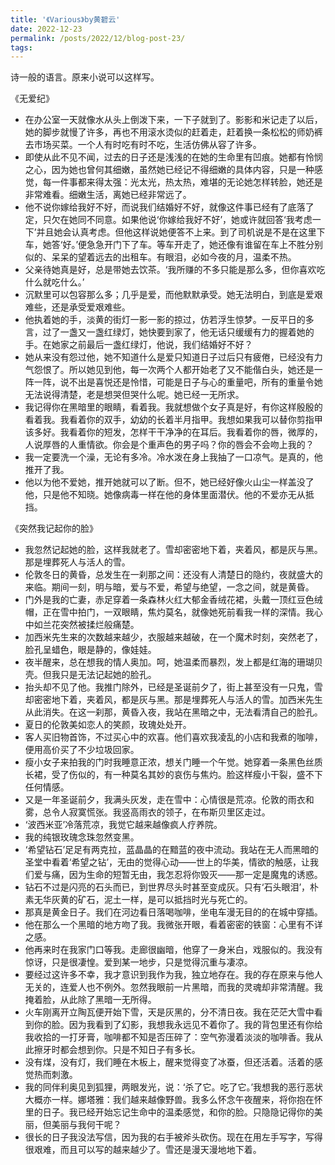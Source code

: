```yaml
---
title: '《Various》by黄碧云'
date: 2022-12-23
permalink: /posts/2022/12/blog-post-23/
tags:
---
```


诗一般的语言。原来小说可以这样写。

《无爱纪》
- 在办公室一天就像水从头上倒泼下来，一下子就到了。影影和米记走了以后，她的脚步就慢了许多，再也不用滚水烫似的赶着走，赶着换一条松松的师奶裤去市场买菜。一个人有时吃有时不吃，生活仿佛从容了许多。
- 即使从此不见不闻，过去的日子还是浅浅的在她的生命里有凹痕。她都有怜悯之心，因为她也曾何其细嫩，虽然她已经记不得细嫩的具体内容，只是一种感觉，每一件事都来得太强：光太光，热太热，难堪的无论她怎样转脸，她还是非常难看。细嫩生活，离她已经非常远了。
- 他不说你嫁给我好不好，而说我们结婚好不好，就像这件事已经有了底落了定，只欠在她同不同意。如果他说‘你嫁给我好不好’，她或许就回答‘我考虑一下’并且她会认真考虑。但他这样说她便答不上来。到了司机说是不是在这里下车，她答‘好。’便急急开门下了车。等车开走了，她还像有谁留在车上不胜分别似的、呆呆的望着远去的出租车。有眼泪，必如今夜的月，温柔不热。
- 父亲待她真是好，总是带她去饮茶。‘我所赚的不多只能是那么多，但你喜欢吃什么就吃什么。’
- 沉默里可以包容那么多；几乎是爱，而他默默承受。她无法明白，到底是爱艰难些，还是承受爱艰难些。
- 他执着她的手，淡黄的街灯一影一影的掠过，仿若浮生惊梦。一反平日的多言，过了一盏又一盏红绿灯，她快要到家了，他无话只缓缓有力的握着她的手。在她家之前最后一盏红绿灯，他说，我们结婚好不好？
- 她从来没有怨过他，她不知道什么是爱只知道日子过后只有疲倦，已经没有力气怨恨了。所以她见到他，每一次两个人都开始老了又不能偕白头，她还是一阵一阵，说不出是喜悦还是怜惜，可能是日子与心的重量吧，所有的重量令她无法说得清楚，老是想哭但哭什么呢。她已经一无所求。
- 我记得你在黑暗里的眼睛，看着我。我就想做个女子真是好，有你这样殷殷的看着我。我看着你的双手，幼幼的长着半月指甲。我想如果我可以替你剪指甲该多好。我看着你的短发，怎样干干净净的在耳后。我看着你的唇，微厚的，人说厚唇的人重情欲。你会是个重声色的男子吗？你的唇会不会吻上我的？
- 我一定要洗一个澡，无论有多冷。冷水泼在身上我抽了一口凉气。是真的，他推开了我。
- 他以为他不爱她，推开她就可以了断。但不，她已经好像火山尘一样盖没了他，只是他不知晓。她像病毒一样在他的身体里面潜伏。他的不爱亦无从抵挡。

《突然我记起你的脸》
- 我忽然记起她的脸，这样我就老了。雪却密密地下着，夹着风，都是灰与黑。那是埋葬死人与活人的雪。
- 伦敦冬日的黄昏，总发生在一刹那之间：还没有人清楚日的隐约，夜就盛大的来临。期间一刻，明与暗，爱与不爱，希望与绝望，一念之间，就是黄昏。
- 门外是我的亡妻，赤足穿着一条森林火红大郁金香绒花裙，头戴一顶红豆色绒帽，正在雪中拍门，一双眼睛，焦灼莫名，就像她死前看我一样的深情。我心中如兰花突然被揉烂般痛楚。
- 加西米先生来的次数越来越少，衣服越来越破，在一个魔术时刻，突然老了，脸孔呈蜡色，眼是静的，像娃娃。
- 夜半醒来，总在想我的情人奥加。呵，她温柔而暴烈，发上都是红海的珊瑚贝壳。但我只是无法记起她的脸孔。
- 抬头却不见了他。我推门除外，已经是圣诞前夕了，街上甚至没有一只鬼，雪却密密地下着，夹着风，都是灰与黑。那是埋葬死人与活人的雪。加西米先生从此消失。在这一刹那，黄昏入夜，我站在黑暗之中，无法看清自己的脸孔。
- 夏日的伦敦美如恋人的笑颜，玫瑰处处开。
- 客人买旧物首饰，不过买心中的欢喜。他们喜欢我凌乱的小店和我煮的咖啡，便用高价买了不少垃圾回家。
- 瘦小女子来拍我的门时我睡意正浓，想关门睡一个午觉。她穿着一条黑色丝质长裙，受了伤似的，有一种莫名其妙的哀伤与焦灼。脸这样瘦小干裂，盛不下任何情感。
- 又是一年圣诞前夕，我满头灰发，走在雪中：心情很是荒凉。伦敦的雨衣和雾，总令人寂寞慌张。我竖高雨衣的领子，在布斯贝里区走过。
- ‘波西米亚’冷落荒凉，我觉它越来越像疯人疗养院。
- 我的纯银玫瑰念珠忽然变黑。
- ‘希望钻石’足足有两克拉，蓝晶晶的在黯蓝的夜中流动。我站在无人而黑暗的圣堂中看着‘希望之钻’，无由的觉得心动——世上的华美，情欲的触感，让我们爱与痛，因为生命的短暂无由，我怎忍将你毁灭——那一定是魔鬼的诱惑。
- 钻石不过是闪亮的石头而已，到世界尽头时甚至变成灰。只有‘石头眼泪’，朴素无华灰黄的矿石，泥土一样，是可以抵挡时光与死亡的。
- 那真是黄金日子。我们在河边看日落喝咖啡，坐电车漫无目的的在城中穿插。
- 他在那么一个黑暗的地方吻了我。我微张开眼，看着密密的铁窗：心里有不详之感。
- 他再来时在我家门口等我。走廊很幽暗，他穿了一身米白，戏服似的。我没有惊讶，只是很凄惶。爱到某一地步，只是觉得沉重与凄凉。
- 要经过这许多不幸，我才意识到我作为我，独立地存在。我的存在原来与他人无关的，连爱人也不例外。忽然我眼前一片黑暗，而我的灵魂却非常清醒。我掩着脸，从此除了黑暗一无所得。
- 火车刚离开立陶瓦便开始下雪，天是灰黑的，分不清日夜。我在茫茫大雪中看到你的脸。因为我看到了幻影，我想我永远见不着你了。我的背包里还有你给我收拾的一打牙膏，咖啡都不知是否压碎了：空气弥漫着淡淡的咖啡香。我从此擦牙时都会想到你。只是不知日子有多长。
- 没有煤，没有灯，我们睡在木板上，醒来觉得变了冰蚕，但还活着。活着的感觉热而刺激。
- 我的同伴利奥见到狐狸，两眼发光，说：‘杀了它。吃了它。’我想我的恶行恶状大概亦一样。娜塔雅：我们越来越像野兽。我多么怀念午夜醒来，将你抱在怀里的日子。我已经开始忘记生命中的温柔感觉，和你的脸。只隐隐记得你的美丽，但美丽与我何干呢？
- 很长的日子我没法写信，因为我的右手被斧头砍伤。现在在用左手写字，写得很艰难，而且可以写的越来越少了。雪还是漫天漫地地下着。











